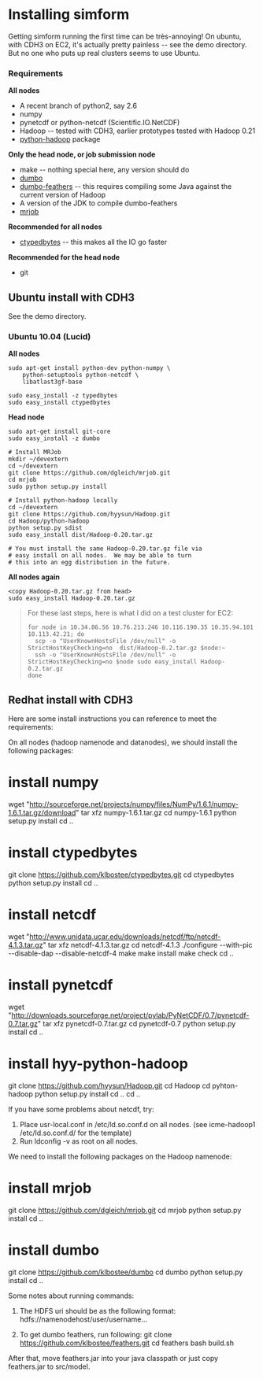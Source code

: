 Installing simform
====================

Getting simform running the first time can be très-annoying!  On ubuntu, with
CDH3 on EC2, it's actually pretty painless -- see the demo directory.  
But no one who puts up real clusters seems to use Ubuntu.  

### Requirements

**All nodes**

* A recent branch of python2, say 2.6
* numpy
* pynetcdf or python-netcdf (Scientific.IO.NetCDF)
* Hadoop -- tested with CDH3, earlier prototypes tested with Hadoop 0.21
* [python-hadoop](https://github.com/hyysun/Hadoop.git) package

**Only the head node, or job submission node**

* make -- nothing special here, any version should do
* [dumbo](https://github.com/klbostee/dumbo)
* [dumbo-feathers](https://github.com/klbostee/feathers) -- this requires compiling some Java against the
  current version of Hadoop  
* A version of the JDK to compile dumbo-feathers  
* [mrjob](https://github.com/Yelp/mrjob)

**Recommended for all nodes**

* [ctypedbytes](https://github.com/klbostee/ctypedbytes) -- this makes
all the IO go faster

**Recommended for the head node**

* git

Ubuntu install with CDH3
-------------

See the demo directory.

### Ubuntu 10.04 (Lucid)

**All nodes**

    sudo apt-get install python-dev python-numpy \
        python-setuptools python-netcdf \
        libatlast3gf-base
        
    sudo easy_install -z typedbytes 
    sudo easy_install ctypedbytes
    
**Head node**

    sudo apt-get install git-core
    sudo easy_install -z dumbo
    
    # Install MRJob
    mkdir ~/devextern
    cd ~/devextern
    git clone https://github.com/dgleich/mrjob.git
    cd mrjob
    sudo python setup.py install
    
    # Install python-hadoop locally
    cd ~/devextern
    git clone https://github.com/hyysun/Hadoop.git
    cd Hadoop/python-hadoop
    python setup.py sdist
    sudo easy_install dist/Hadoop-0.20.tar.gz
    
    # You must install the same Hadoop-0.20.tar.gz file via
    # easy install on all nodes.  We may be able to turn
    # this into an egg distribution in the future.
    
**All nodes again**

    <copy Hadoop-0.20.tar.gz from head>
    sudo easy_install Hadoop-0.20.tar.gz
    
> For these last steps, here is what I did on a test cluster for EC2:
> 
>     for node in 10.34.86.56 10.76.213.246 10.116.190.35 10.35.94.101 10.113.42.21; do
>       scp -o "UserKnownHostsFile /dev/null" -o StrictHostKeyChecking=no  dist/Hadoop-0.2.tar.gz $node:~
>       ssh -o "UserKnownHostsFile /dev/null" -o StrictHostKeyChecking=no $node sudo easy_install Hadoop-0.2.tar.gz
>     done
    
    
    

Redhat install with CDH3
--------------

Here are some install instructions you can reference to meet the requirements:

On all nodes (hadoop namenode and datanodes), we should install the following packages:

# install numpy
wget "http://sourceforge.net/projects/numpy/files/NumPy/1.6.1/numpy-1.6.1.tar.gz/download"
tar xfz numpy-1.6.1.tar.gz
cd numpy-1.6.1
python setup.py install
cd ..

# install ctypedbytes
git clone https://github.com/klbostee/ctypedbytes.git
cd ctypedbytes
python setup.py install
cd ..

# install netcdf
wget "http://www.unidata.ucar.edu/downloads/netcdf/ftp/netcdf-4.1.3.tar.gz" 
tar xfz netcdf-4.1.3.tar.gz 
cd netcdf-4.1.3 
./configure --with-pic --disable-dap --disable-netcdf-4 
make 
make install 
make check
cd ..

# install pynetcdf
wget "http://downloads.sourceforge.net/project/pylab/PyNetCDF/0.7/pynetcdf-0.7.tar.gz"
tar xfz pynetcdf-0.7.tar.gz 
cd pynetcdf-0.7 
python setup.py install 
cd ..

# install hyy-python-hadoop
git clone https://github.com/hyysun/Hadoop.git
cd Hadoop
cd pyhton-hadoop
python setup.py install
cd ..
cd ..

If you have some problems about netcdf, try:
1. Place usr-local.conf in /etc/ld.so.conf.d on all nodes.
(see icme-hadoop1 /etc/ld.so.conf.d/ for the template)
2. Run ldconfig -v as root on all nodes.

We need to install the following packages on the Hadoop namenode:

# install mrjob
git clone https://github.com/dgleich/mrjob.git
cd mrjob
python setup.py install
cd ..

# install dumbo
git clone https://github.com/klbostee/dumbo
cd dumbo
python setup.py install
cd ..

Some notes about running commands:

1. The HDFS uri should be as the following format: 
hdfs://namenodehost/user/username...

2. To get dumbo feathers, run following:
git clone https://github.com/klbostee/feathers.git
cd feathers
bash build.sh

After that, move feathers.jar into your java classpath or just copy feathers.jar to src/model.
